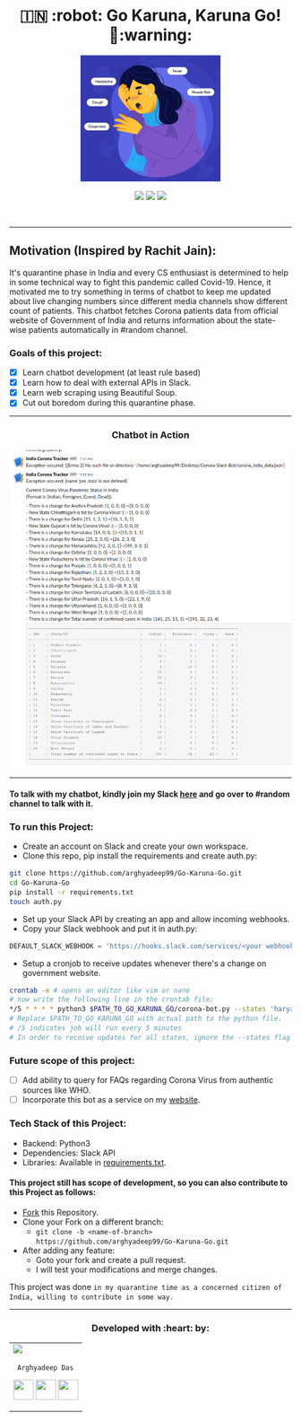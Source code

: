 <h1 align="center">🇮🇳 :robot: Go Karuna, Karuna Go! 🦠:warning: </h1>

<div align="center">

<img src="./logo.jpg" width=250px height=225px/>

<br>

[![](https://img.shields.io/badge/Made_with-Python3-red?style=for-the-badge&logo=python)](https://www.python.org "Python3")
[![](https://img.shields.io/badge/IDE-Visual_Studio_Code-red?style=for-the-badge&logo=visual-studio-code)](https://code.visualstudio.com/  "Visual Studio Code")
[![](https://img.shields.io/badge/Deployed_on-Slack-red?style=for-the-badge&logo=slack)](https://www.slack.com/  "Slack")

<br>

</div>

---

<h2>Motivation (Inspired by Rachit Jain):</h2> 

It's quarantine phase in India and every CS enthusiast is determined to help in some technical way to fight this pandemic called Covid-19. Hence, it motivated me to try something in terms of chatbot to keep me updated about live changing numbers since different media channels show different count of patients. This chatbot fetches Corona patients data from official website of Government of India and returns information about the state-wise patients automatically in #random channel. 

### Goals of this project:

* [x] Learn chatbot development (at least rule based)
* [x] Learn how to deal with external APIs in Slack. 
* [x] Learn web scraping using Beautiful Soup. 
* [x] Cut out boredom during this quarantine phase. 

---

<h3 align="center">Chatbot in Action</h3>

<div align="center">
<img src="./ss.png"/>
<br>
</div>

---
#### To talk with my chatbot, kindly join my Slack [here](https://join.slack.com/t/arghyadeep/shared_invite/zt-ctlwd1oh-OCSpzwTsbSoEJZ1gWhm5Qw) and go over to #random channel to talk with it. 

### To run this Project:

* Create an account on Slack and create your own workspace. 
* Clone this repo, pip install the requirements and create auth.py:
```bash
git clone https://github.com/arghyadeep99/Go-Karuna-Go.git
cd Go-Karuna-Go
pip install -r requirements.txt
touch auth.py
```
* Set up your Slack API by creating an app and allow incoming webhooks.
* Copy your Slack webhook and put it in auth.py:
```python
DEFAULT_SLACK_WEBHOOK = 'https://hooks.slack.com/services/<your webhook url>'
```
* Setup a cronjob to receive updates whenever there's a change on government website. 
```bash
crontab -e # opens an editor like vim or nano
# now write the following line in the crontab file:
*/5 * * * * python3 $PATH_TO_GO_KARUNA_GO/corona-bot.py --states 'haryana,maharashtra'
# Replace $PATH_TO_GO_KARUNA_GO with actual path to the python file.
# /5 indicates job will run every 5 minutes
# In order to receive updates for all states, ignore the --states flag
```

### Future scope of this project:

* [ ] Add ability to query for FAQs regarding Corona Virus from authentic sources like WHO. 
* [ ] Incorporate this bot as a service on my [website](https://arghyadeep99.github.io).  

### Tech Stack of this Project:

* Backend: Python3
* Dependencies: Slack API
* Libraries: Available in [requirements.txt](https://github.com/arghyadeep99/Go-Karuna-Go/blob/master/requirements.txt).


#### This project still has scope of development, so you can also contribute to this Project as follows:
* [Fork](https://github.com/arghyadeep99/Go-Karuna-Go) this Repository.
* Clone your Fork on a different branch:
	* `git clone -b <name-of-branch> https://github.com/arghyadeep99/Go-Karuna-Go.git`
* After adding any feature:
	* Goto your fork and create a pull request.
	* I will test your modifications and merge changes.

This project was done `in my quarantine time as a concerned citizen of India, willing to contribute in some way.`

---

<h3 align="center"><b>Developed with :heart: by: </b></h3>
<div align="center">
<table>  
  <tr>
<td>
  <img src="https://avatars3.githubusercontent.com/u/33197180?s=150&v=4"/>
     
     Arghyadeep Das

<p align="center">
<a href = "https://github.com/arghyadeep99"><img src = "http://www.iconninja.com/files/241/825/211/round-collaboration-social-github-code-circle-network-icon.svg" width="36" height = "36"/></a>
<a href = "https://twitter.com/arghyadeepdas99"><img src = "https://www.shareicon.net/download/2016/07/06/107115_media.svg" width="36" height="36"/></a>
<a href = "https://www.linkedin.com/in/arghyadeep-das/"><img src = "http://www.iconninja.com/files/863/607/751/network-linkedin-social-connection-circular-circle-media-icon.svg" width="36" height="36"/></a>
</p>
</td>
</tr>
</table>
</div>
